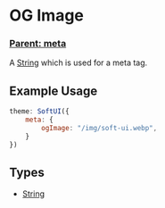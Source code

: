 # OG Image
### **[Parent: meta](/docs/meta/)**

A [String](https://developer.mozilla.org/en-US/docs/Web/JavaScript/Reference/Global_Objects/String) which is used for a meta tag.

## Example Usage
```js
theme: SoftUI({
    meta: {
        ogImage: "/img/soft-ui.webp",
    }
})
```

## Types
- [String](https://developer.mozilla.org/en-US/docs/Web/JavaScript/Reference/Global_Objects/Boolean)